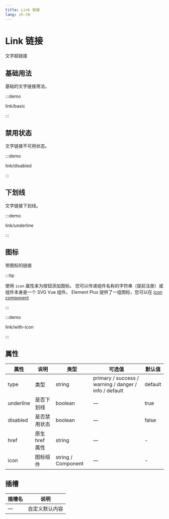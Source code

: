 ```yaml
---
title: Link 链接
lang: zh-CN
---
```


# Link 链接

文字超链接

## 基础用法

基础的文字链接用法。

:::demo

link/basic

:::

## 禁用状态

文字链接不可用状态。

:::demo

link/disabled

:::

## 下划线

文字链接下划线。

:::demo

link/underline

:::

## 图标

带图标的链接

:::tip

使用 `icon` 属性来为按钮添加图标。 您可以传递组件名称的字符串（提前注册）或组件本身是一个 SVG Vue 组件。 Element Plus 提供了一组图标，您可以在 [icon component](/zh-CN/component/icon)

:::

:::demo

link/with-icon

:::

## 属性

| 属性        | 说明         | 类型                 | 可选值                                                   | 默认值     |
| --------- | ---------- | ------------------ | ----------------------------------------------------- | ------- |
| type      | 类型         | string             | primary / success / warning / danger / info / default | default |
| underline | 是否下划线      | boolean            | —                                                     | true    |
| disabled  | 是否禁用状态     | boolean            | —                                                     | false   |
| href      | 原生 href 属性 | string             | —                                                     | -       |
| icon      | 图标组件       | string / Component | —                                                     | -       |

## 插槽

| 插槽名 | 说明      |
| --- | ------- |
| —   | 自定义默认内容 |
